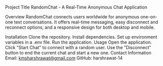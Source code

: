 Project Title
RandomChat - A Real-Time Anonymous Chat Application

Overview
RandomChat connects users worldwide for anonymous one-on-one text conversations. It offers real-time messaging, easy disconnect and reconnect options, and a responsive design for both desktop and mobile.

Installation
Clone the repository.
Install dependencies.
Set up environment variables in a .env file.
Run the application.
Usage
Open the application.
Click "Start Chat" to connect with a random user.
Use the "Disconnect" button to end the current chat and start a new one.
Contact Information
Email: kmsharshrawat@gmail.com
GitHub: harshrawat-14